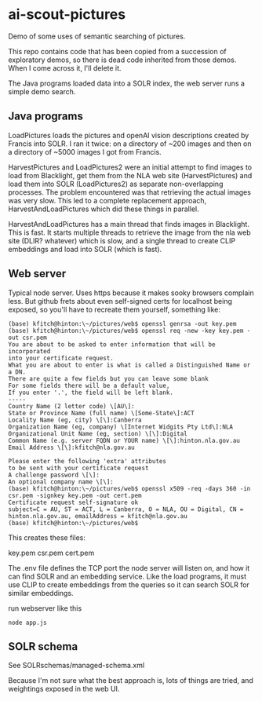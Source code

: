 # ai-scout-pictures

Demo of some uses of semantic searching of pictures.

This repo contains code that has been copied from a succession of exploratory demos, so there is dead code inherited from those demos. When I come across it, I'll delete it.

The Java programs loaded data into a SOLR index, the web server runs a simple demo search.

## Java programs

LoadPictures loads the pictures and openAI vision descriptions created by Francis into SOLR.  I ran it twice: on a directory of ~200 images and then on a directory of ~5000 images I got from Francis.

 HarvestPictures and LoadPictures2 were an initial attempt to find images to load from Blacklight, get them from the NLA web site (HarvestPictures) and load them into SOLR (LoadPictures2) as separate non-overlapping processes.  The problem encountered was that retrieving the actual images was very slow. This led to a complete replacement approach, HarvestAndLoadPictures which did these things in parallel.

HarvestAndLoadPictures has a main thread that finds images in Blacklight.  This is fast.  It starts multiple threads to retrieve the image from the nla web site (DLIR? whatever) which is slow, and a single thread to create CLIP embeddings and load into SOLR (which is fast).

## Web server

Typical node server.  Uses https because it makes sooky browsers complain less.  But github frets about even self-signed certs for localhost being exposed, so you'll have to recreate them yourself, something like:

```
(base) kfitch@hinton:\~/pictures/web$ openssl genrsa -out key.pem
(base) kfitch@hinton:\~/pictures/web$ openssl req -new -key key.pem -out csr.pem
You are about to be asked to enter information that will be incorporated
into your certificate request.
What you are about to enter is what is called a Distinguished Name or a DN.
There are quite a few fields but you can leave some blank
For some fields there will be a default value,
If you enter '.', the field will be left blank.
-----
Country Name (2 letter code) \[AU\]:
State or Province Name (full name) \[Some-State\]:ACT
Locality Name (eg, city) \[\]:Canberra
Organization Name (eg, company) \[Internet Widgits Pty Ltd\]:NLA
Organizational Unit Name (eg, section) \[\]:Digital
Common Name (e.g. server FQDN or YOUR name) \[\]:hinton.nla.gov.au
Email Address \[\]:kfitch@nla.gov.au

Please enter the following 'extra' attributes
to be sent with your certificate request
A challenge password \[\]:
An optional company name \[\]:
(base) kfitch@hinton:\~/pictures/web$ openssl x509 -req -days 360 -in csr.pem -signkey key.pem -out cert.pem
Certificate request self-signature ok
subject=C = AU, ST = ACT, L = Canberra, O = NLA, OU = Digital, CN = hinton.nla.gov.au, emailAddress = kfitch@nla.gov.au
(base) kfitch@hinton:\~/pictures/web$
```

This creates these files:

key.pem csr.pem cert.pem

The .env file defines the TCP port the node server will listen on, and how it can find SOLR and an embedding service.  Like the load programs, it must use CLIP to create embeddings from the queries so it can search SOLR for similar embeddings.

run webserver like this

`node app.js`




## SOLR schema

See SOLRschemas/managed-schema.xml

Because I'm not sure what the best approach is, lots of things are tried, and weightings exposed in the web UI.
